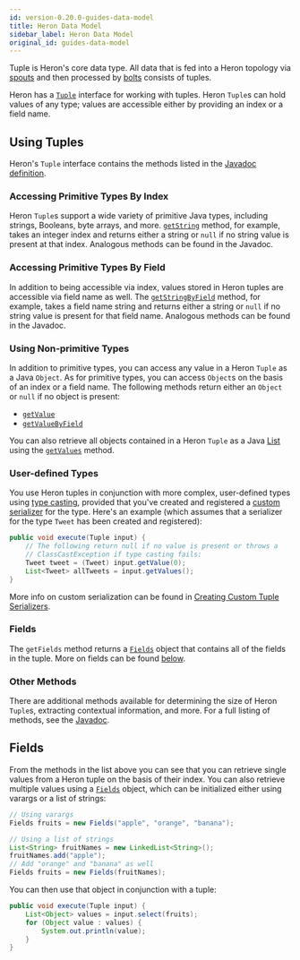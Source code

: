 ```yaml
---
id: version-0.20.0-guides-data-model
title: Heron Data Model
sidebar_label: Heron Data Model
original_id: guides-data-model
---
```

<!--
    Licensed to the Apache Software Foundation (ASF) under one
    or more contributor license agreements.  See the NOTICE file
    distributed with this work for additional information
    regarding copyright ownership.  The ASF licenses this file
    to you under the Apache License, Version 2.0 (the
    "License"); you may not use this file except in compliance
    with the License.  You may obtain a copy of the License at
      http://www.apache.org/licenses/LICENSE-2.0
    Unless required by applicable law or agreed to in writing,
    software distributed under the License is distributed on an
    "AS IS" BASIS, WITHOUT WARRANTIES OR CONDITIONS OF ANY
    KIND, either express or implied.  See the License for the
    specific language governing permissions and limitations
    under the License.
-->

Tuple is Heron's core data type. All
data that is fed into a Heron topology via
[spouts](../../concepts/topologies#spouts) and then processed by
[bolts](../../concepts/topologies#bolts) consists of tuples.

Heron has a [`Tuple`](/api/org/apache/heron/api/tuple/Tuple.html)
interface for working with tuples. Heron `Tuple`s can hold values of any type;
values are accessible either by providing an index or a field name.

## Using Tuples

Heron's `Tuple` interface contains the methods listed in the [Javadoc
definition](/api/org/apache/heron/api/tuple/Tuple.html).

### Accessing Primitive Types By Index

Heron `Tuple`s support a wide variety of primitive Java types, including
strings, Booleans, byte arrays, and more.
[`getString`](/api/org/apache/heron/api/tuple/Tuple.html#getString-int-)
method, for example, takes an integer index and returns either a string or
`null` if no string value is present at that index. Analogous methods can be
found in the Javadoc.

### Accessing Primitive Types By Field

In addition to being accessible via index, values stored in Heron tuples are
accessible via field name as well. The
[`getStringByField`](/api/org/apache/heron/api/tuple/Tuple.html#getStringByField-java.lang.String-)
method, for example, takes a field name string and returns either a string or
`null` if no string value is present for that field name. Analogous methods can
be found in the Javadoc.

### Using Non-primitive Types

In addition to primitive types, you can access any value in a Heron `Tuple` as a
Java `Object`. As for primitive types, you can access `Object`s on the basis of
an index or a field name. The following methods return either an `Object` or
`null` if no object is present:

* [`getValue`](/api/org/apache/heron/api/tuple/Tuple.html#getValue-int-)
* [`getValueByField`](/api/org/apache/heron/api/tuple/Tuple.html#getValueByField-java.lang.String-)

You can also retrieve all objects contained in a Heron `Tuple` as a Java
[List](https://docs.oracle.com/javase/8/docs/api/java/util/List.html) using the
[`getValues`](/api/org/apache/heron/api/tuple/Tuple.html#getValues--)
method.

### User-defined Types

You use Heron tuples in conjunction with more complex, user-defined types using
[type casting](http://www.studytonight.com/java/type-casting-in-java), provided
that you've created and registered a [custom serializer](../serialization) for the type.
Here's an example (which assumes that a serializer for the type
`Tweet` has been created and registered):

```java
public void execute(Tuple input) {
    // The following return null if no value is present or throws a
    // ClassCastException if type casting fails:
    Tweet tweet = (Tweet) input.getValue(0);
    List<Tweet> allTweets = input.getValues();
}
```

More info on custom serialization can be found in [Creating Custom Tuple
Serializers](guides-tuple-serialization).

### Fields

The `getFields` method returns a
[`Fields`](http://heronproject.github.io/topology-api/org/apache/heron/api/tuple/Fields)
object that contains all of the fields in the tuple. More on fields can be found
[below](#Fields).

### Other Methods

There are additional methods available for determining the size of Heron
`Tuple`s, extracting contextual information, and more. For a full listing of
methods, see the
[Javadoc](/api/org/apache/heron/api/tuple/Tuple.html).

## Fields

From the methods in the list above you can see that you can retrieve single
values from a Heron tuple on the basis of their index. You can also retrieve
multiple values using a
[`Fields`](/api/org/apache/heron/api/tuple/Fields.html) object,
which can be initialized either using varargs or a list of strings:

```java
// Using varargs
Fields fruits = new Fields("apple", "orange", "banana");

// Using a list of strings
List<String> fruitNames = new LinkedList<String>();
fruitNames.add("apple");
// Add "orange" and "banana" as well
Fields fruits = new Fields(fruitNames);
```

You can then use that object in conjunction with a tuple:

```java
public void execute(Tuple input) {
    List<Object> values = input.select(fruits);
    for (Object value : values) {
        System.out.println(value);
    }
}
```
